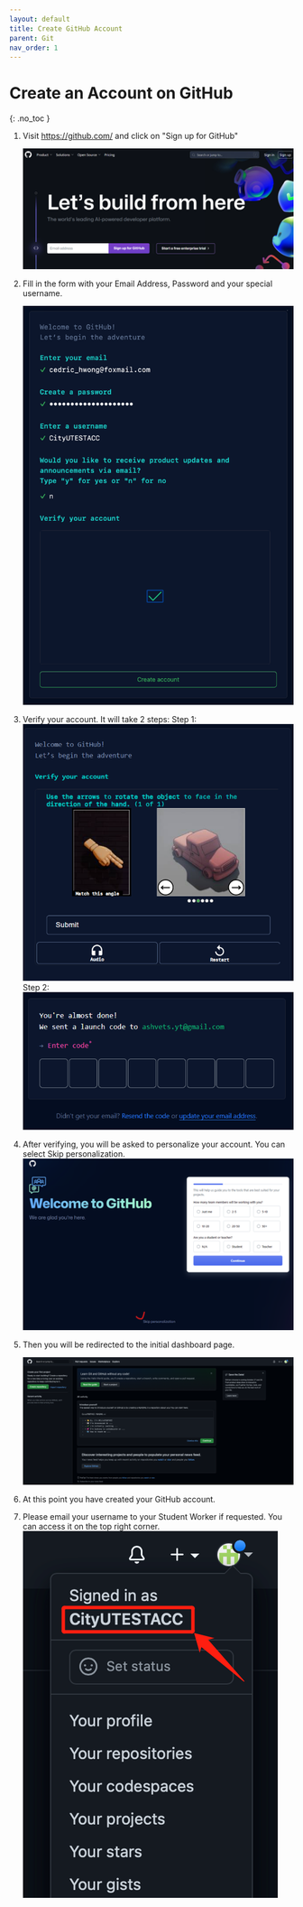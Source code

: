 ```yaml
---
layout: default
title: Create GitHub Account
parent: Git
nav_order: 1
---
```


# Create an Account on GitHub
{: .no_toc }

 1. Visit <https://github.com/> and click on "Sign up for GitHub"

    ![github_homepage](/assets/images/git/github_account/github_homepage.png)

 2. Fill in the form with your Email Address, Password and your special username.

    ![registration_process](/assets/images/git/github_account/registration_process.png)
 3. Verify your account. It will take 2 steps:
   Step 1:
    ![registration_process_step2](/assets/images/git/github_account/registration_process_step2.png)
   Step 2:
    ![registration_process_step3](/assets/images/git/github_account/registration_process_step3.png)

 4. After verifying, you will be asked to personalize your account. You can select Skip personalization.
    ![github_welcome_page](/assets/images/git/github_account/github_welcome_page.png)

 5. Then you will be redirected to the initial dashboard page.

    ![initial_dashboard_page](/assets/images/git/github_account/initial_dashboard_page.png)

 6. At this point you have created your GitHub account.

 7. Please email your username to your Student Worker if requested. You can access it on the top right corner.
    ![account_dropdown_box](/assets/images/git/github_account/account_dropdown_box.png)

